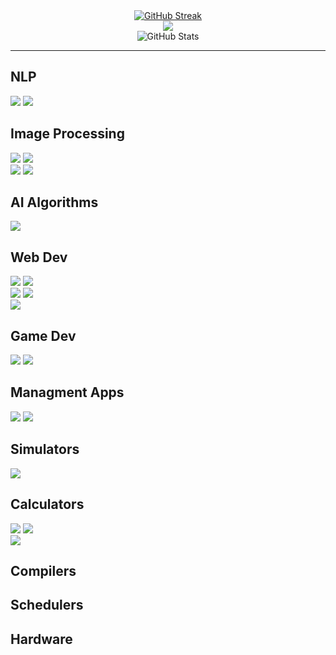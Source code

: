 <div align=center>
    <a href="https://git.io/streak-stats" style="margin: auto;"><img src="https://streak-stats.demolab.com?user=AsadiAhmad&theme=dark" alt="GitHub Streak" /></a>
    <br>
    <img src="https://github-readme-stats.vercel.app/api/top-langs/?username=AsadiAhmad&theme=dark&layout=compact"/>
    <br>
    <img src="https://github-readme-stats.vercel.app/api?username=AsadiAhmad&theme=calm_pink&show_icons=true" alt="GitHub Stats" />
</div>
<hr>
<h2>NLP</h2>

<div display=flex>
    <img src="https://github-readme-stats.vercel.app/api/pin/?username=AsadiAhmad&repo=Sentiment-Analysis&theme=gruvbox_light" margin: 0 10px;/>
    <img src="https://github-readme-stats.vercel.app/api/pin/?username=AsadiAhmad&repo=Detect-Duplicated-Questions&theme=gruvbox_light" margin: 0 10px;/>
</div>
<h2>Image Processing</h2>
<div display=flex>
    <img src="https://github-readme-stats.vercel.app/api/pin/?username=AsadiAhmad&repo=Traffic-sign-detection-using-yolo&theme=tokyonight" margin: 0 10px;/>
    <img src="https://github-readme-stats.vercel.app/api/pin/?username=AsadiAhmad&repo=Car-Detection&theme=tokyonight" margin: 0 10px;/>
</div>
<div display=flex>
    <img src="https://github-readme-stats.vercel.app/api/pin/?username=AsadiAhmad&repo=Custom-Camera&theme=vue-dark" margin: 0 10px;/>
    <img src="https://github-readme-stats.vercel.app/api/pin/?username=AsadiAhmad&repo=OpenCV-Intro&theme=vue-dark" margin: 0 10px;/>
</div>
<h2>AI Algorithms</h2>
<img src="https://github-readme-stats.vercel.app/api/pin/?username=AsadiAhmad&repo=Sudoku-Solver&theme=solarized-dark" margin: 0 10px;/>
<h2>Web Dev</h2>
<div display=flex>
    <img src="https://github-readme-stats.vercel.app/api/pin/?username=AsadiAhmad&repo=Online-Shop&theme=merko" margin: 0 10px;/>
    <img src="https://github-readme-stats.vercel.app/api/pin/?username=AsadiAhmad&repo=Simple-Signup-Nodejs&theme=merko" margin: 0 10px;/>
</div>
<div display=flex>
    <img src="https://github-readme-stats.vercel.app/api/pin/?username=AsadiAhmad&repo=znucomputerV2&theme=cobalt" margin: 0 10px;/>
    <img src="https://github-readme-stats.vercel.app/api/pin/?username=AsadiAhmad&repo=znucomputerV1&theme=slateorange" margin: 0 10px;/>
</div>
<img src="https://github-readme-stats.vercel.app/api/pin/?username=AsadiAhmad&repo=Blur-Effect&theme=dracula" margin: 0 10px;/>
<h2>Game Dev</h2>
<div display=flex>
    <img src="https://github-readme-stats.vercel.app/api/pin/?username=AsadiAhmad&repo=PlantsVSZombies&theme=gruvbox" margin: 0 10px;/>
    <img src="https://github-readme-stats.vercel.app/api/pin/?username=AsadiAhmad&repo=Atari-Game&theme=noctis_minimus" margin: 0 10px;/>
</div>
<h2>Managment Apps</h2>
<div display=flex>
    <img src="https://github-readme-stats.vercel.app/api/pin/?username=AsadiAhmad&repo=Hospital-Managment&theme=gruvbox" margin: 0 10px;/>
    <img src="https://github-readme-stats.vercel.app/api/pin/?username=AsadiAhmad&repo=Crime-Management&theme=noctis_minimus" margin: 0 10px;/>
</div>
<h2>Simulators</h2>
<img src="https://github-readme-stats.vercel.app/api/pin/?username=AsadiAhmad&repo=Windows10Simulator&theme=gruvbox" margin: 0 10px;/>
<h2>Calculators</h2>
<div display=flex>
    <img src="https://github-readme-stats.vercel.app/api/pin/?username=AsadiAhmad&repo=Truth-table&theme=gruvbox" margin: 0 10px;/>
    <img src="https://github-readme-stats.vercel.app/api/pin/?username=AsadiAhmad&repo=Derivation-Calculator&theme=city_lights" margin: 0 10px;/>
</div>
<img src="https://github-readme-stats.vercel.app/api/pin/?username=AsadiAhmad&repo=Word-Counter&theme=ocean_dark" margin: 0 10px;/>
<h2>Compilers</h2>
<h2>Schedulers</h2>
<h2>Hardware</h2>
